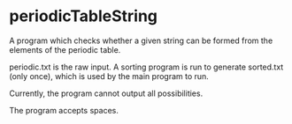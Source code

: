 # periodicTableString

A program which checks whether a given string can be formed from the elements of the periodic table.

periodic.txt is the raw input. A sorting program is run to generate sorted.txt (only once), which is used by the main program to run.

Currently, the program cannot output all possibilities.

The program accepts spaces.

